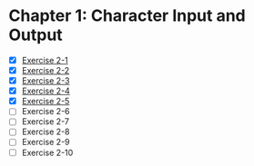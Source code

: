 # Chapter 1: Character Input and Output

- [x] [Exercise 2-1](./ex.2.1.c)
- [x] [Exercise 2-2](./ex.2.2.c)
- [x] [Exercise 2-3](./ex.2.3.c)
- [x] [Exercise 2-4](./ex.2.4.c)
- [x] [Exercise 2-5](./ex.2.5.c)
- [ ] Exercise 2-6
- [ ] Exercise 2-7
- [ ] Exercise 2-8
- [ ] Exercise 2-9
- [ ] Exercise 2-10
